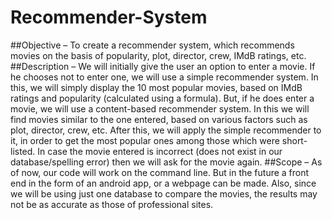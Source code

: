 # Recommender-System
##Objective – 
To create a recommender system, which recommends movies on the basis of popularity, plot, director, crew, IMdB ratings, etc.
##Description – 
We will initially give the user an option to enter a movie. If he chooses not to enter one, we will use a simple recommender system. In this, we will simply display the 10 most popular movies, based on IMdB ratings and popularity (calculated using a formula). But, if he does enter a movie, we will use a content-based recommender system. In this we will find movies similar to the one entered, based on various factors such as plot, director, crew, etc. After this, we will apply the simple recommender to it, in order to get the most popular ones among those which were short-listed.
In case the movie entered is incorrect (does not exist in our database/spelling error) then we will ask for the movie again.
##Scope – 
As of now, our code will work on the command line. But in the future a front end in the form of an android app, or a webpage can be made. Also, since we will be using just one database to compare the movies, the results may not be as accurate as those of professional sites.
